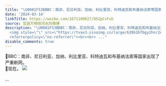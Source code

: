 ```yaml
---
title: "\U0001F53BBBC：南非、尼日利亚、加纳、利比里亚、科特迪瓦和布基纳法索等国家出现了严重断网。\U0001F53B现在。 [图片]"
date: '2024-03-14'
linkTitle: https://weibo.com/1671109627/O52pCsFuh
source: 包容万物恒河水的微博
description: "\U0001F53BBBC：南非、尼日利亚、加纳、利比里亚、科特迪瓦和布基纳法索等国家出现了严重断网。<br>\U0001F53B现在。
  <img style=\"\" src=\"https://tvax3.sinaimg.cn/large/639b1bfbgy1hnr2eukh22j20zu1ph161.jpg\"
  referrerpolicy=\"no-referrer\"><br><br> ..."
disable_comments: true
---
```

🔻BBC：南非、尼日利亚、加纳、利比里亚、科特迪瓦和布基纳法索等国家出现了严重断网。<br>🔻现在。 <img style="" src="https://tvax3.sinaimg.cn/large/639b1bfbgy1hnr2eukh22j20zu1ph161.jpg" referrerpolicy="no-referrer"><br><br> ...